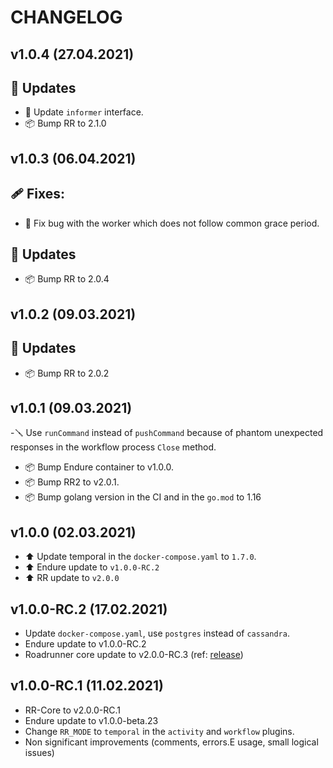 CHANGELOG
=========

v1.0.4 (27.04.2021)
-------------------

## 🧹 Updates

- 🤖 Update `informer` interface.
- 📦 Bump RR to 2.1.0

v1.0.3 (06.04.2021)
-------------------

## 🩹 Fixes:

- 🐛 Fix bug with the worker which does not follow common grace period.

## 🧹 Updates

- 📦 Bump RR to 2.0.4

v1.0.2 (09.03.2021)
-------------------

## 🧹 Updates

- 📦 Bump RR to 2.0.2

v1.0.1 (09.03.2021)
-------------------
-🪛 Use `runCommand` instead of `pushCommand` because of phantom unexpected responses in the workflow process `Close`
method.

- 📦 Bump Endure container to v1.0.0.
- 📦 Bump RR2 to v2.0.1.
- 📦 Bump golang version in the CI and in the `go.mod` to 1.16

v1.0.0 (02.03.2021)
-------------------

- ⬆️ Update temporal in the `docker-compose.yaml` to `1.7.0`.
- ⬆️ Endure update to `v1.0.0-RC.2`
- ⬆️ RR update to `v2.0.0`

v1.0.0-RC.2 (17.02.2021)
-------------------

- Update `docker-compose.yaml`, use `postgres` instead of `cassandra`.
- Endure update to v1.0.0-RC.2
- Roadrunner core update to v2.0.0-RC.3 (ref: [release](https://github.com/spiral/roadrunner/releases/tag/v2.0.0-RC.3))

v1.0.0-RC.1 (11.02.2021)
-------------------

- RR-Core to v2.0.0-RC.1
- Endure update to v1.0.0-beta.23
- Change `RR_MODE` to `temporal` in the `activity` and `workflow` plugins.
- Non significant improvements (comments, errors.E usage, small logical issues)
